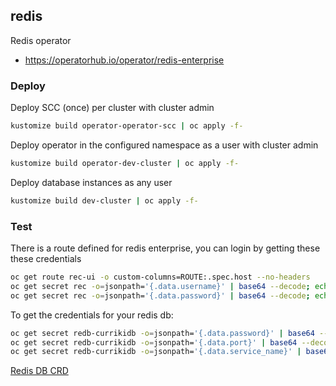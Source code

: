 ## redis

Redis operator

- https://operatorhub.io/operator/redis-enterprise

### Deploy

Deploy SCC (once) per cluster with cluster admin
```bash
kustomize build operator-operator-scc | oc apply -f-
```

Deploy operator in the configured namespace as a user with cluster admin
```bash
kustomize build operator-dev-cluster | oc apply -f-
```

Deploy database instances as any user
```bash
kustomize build dev-cluster | oc apply -f-
```

### Test

There is a route defined for redis enterprise, you can login by getting these these credentials
```bash
oc get route rec-ui -o custom-columns=ROUTE:.spec.host --no-headers
oc get secret rec -o=jsonpath='{.data.username}' | base64 --decode; echo
oc get secret rec -o=jsonpath='{.data.password}' | base64 --decode; echo
```

To get the credentials for your redis db:
```bash
oc get secret redb-currikidb -o=jsonpath='{.data.password}' | base64 --decode; echo
oc get secret redb-currikidb -o=jsonpath='{.data.port}' | base64 --decode; echo
oc get secret redb-currikidb -o=jsonpath='{.data.service_name}' | base64 --decode; echo
```

[Redis DB CRD](https://github.com/RedisLabs/redis-enterprise-k8s-docs/blob/master/redis_enterprise_database_api.md#redisenterprisedatabasespec)